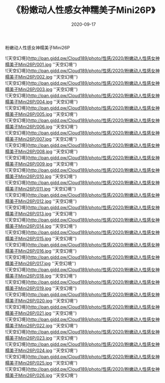 ﻿---
layout: post
title:  《粉嫩动人性感女神糯美子Mini26P》
date:   2020-09-17
img: http://pan.gjdd.pw/Cloud189/photo/性感/2020/粉嫩动人性感女神糯美子Mini26P/000.jpg
categories: [美女, 性感, 泳衣]
---

粉嫩动人性感女神糯美子Mini26P



![天空幻境](http://pan.gjdd.pw/Cloud189/photo/性感/2020/粉嫩动人性感女神糯美子Mini26P/001.jpg ''天空幻境'') <br>
![天空幻境](http://pan.gjdd.pw/Cloud189/photo/性感/2020/粉嫩动人性感女神糯美子Mini26P/002.jpg ''天空幻境'') <br>
![天空幻境](http://pan.gjdd.pw/Cloud189/photo/性感/2020/粉嫩动人性感女神糯美子Mini26P/003.jpg ''天空幻境'') <br>
![天空幻境](http://pan.gjdd.pw/Cloud189/photo/性感/2020/粉嫩动人性感女神糯美子Mini26P/004.jpg ''天空幻境'') <br>
![天空幻境](http://pan.gjdd.pw/Cloud189/photo/性感/2020/粉嫩动人性感女神糯美子Mini26P/005.jpg ''天空幻境'') <br>
![天空幻境](http://pan.gjdd.pw/Cloud189/photo/性感/2020/粉嫩动人性感女神糯美子Mini26P/006.jpg ''天空幻境'') <br>
![天空幻境](http://pan.gjdd.pw/Cloud189/photo/性感/2020/粉嫩动人性感女神糯美子Mini26P/007.jpg ''天空幻境'') <br>
![天空幻境](http://pan.gjdd.pw/Cloud189/photo/性感/2020/粉嫩动人性感女神糯美子Mini26P/008.jpg ''天空幻境'') <br>
![天空幻境](http://pan.gjdd.pw/Cloud189/photo/性感/2020/粉嫩动人性感女神糯美子Mini26P/009.jpg ''天空幻境'') <br>
![天空幻境](http://pan.gjdd.pw/Cloud189/photo/性感/2020/粉嫩动人性感女神糯美子Mini26P/010.jpg ''天空幻境'') <br>
![天空幻境](http://pan.gjdd.pw/Cloud189/photo/性感/2020/粉嫩动人性感女神糯美子Mini26P/011.jpg ''天空幻境'') <br>
![天空幻境](http://pan.gjdd.pw/Cloud189/photo/性感/2020/粉嫩动人性感女神糯美子Mini26P/012.jpg ''天空幻境'') <br>
![天空幻境](http://pan.gjdd.pw/Cloud189/photo/性感/2020/粉嫩动人性感女神糯美子Mini26P/013.jpg ''天空幻境'') <br>
![天空幻境](http://pan.gjdd.pw/Cloud189/photo/性感/2020/粉嫩动人性感女神糯美子Mini26P/014.jpg ''天空幻境'') <br>
![天空幻境](http://pan.gjdd.pw/Cloud189/photo/性感/2020/粉嫩动人性感女神糯美子Mini26P/015.jpg ''天空幻境'') <br>
![天空幻境](http://pan.gjdd.pw/Cloud189/photo/性感/2020/粉嫩动人性感女神糯美子Mini26P/016.jpg ''天空幻境'') <br>
![天空幻境](http://pan.gjdd.pw/Cloud189/photo/性感/2020/粉嫩动人性感女神糯美子Mini26P/017.jpg ''天空幻境'') <br>
![天空幻境](http://pan.gjdd.pw/Cloud189/photo/性感/2020/粉嫩动人性感女神糯美子Mini26P/018.jpg ''天空幻境'') <br>
![天空幻境](http://pan.gjdd.pw/Cloud189/photo/性感/2020/粉嫩动人性感女神糯美子Mini26P/019.jpg ''天空幻境'') <br>
![天空幻境](http://pan.gjdd.pw/Cloud189/photo/性感/2020/粉嫩动人性感女神糯美子Mini26P/020.jpg ''天空幻境'') <br>
![天空幻境](http://pan.gjdd.pw/Cloud189/photo/性感/2020/粉嫩动人性感女神糯美子Mini26P/021.jpg ''天空幻境'') <br>
![天空幻境](http://pan.gjdd.pw/Cloud189/photo/性感/2020/粉嫩动人性感女神糯美子Mini26P/022.jpg ''天空幻境'') <br>
![天空幻境](http://pan.gjdd.pw/Cloud189/photo/性感/2020/粉嫩动人性感女神糯美子Mini26P/023.jpg ''天空幻境'') <br>
![天空幻境](http://pan.gjdd.pw/Cloud189/photo/性感/2020/粉嫩动人性感女神糯美子Mini26P/024.jpg ''天空幻境'') <br>
![天空幻境](http://pan.gjdd.pw/Cloud189/photo/性感/2020/粉嫩动人性感女神糯美子Mini26P/025.jpg ''天空幻境'') <br>
![天空幻境](http://pan.gjdd.pw/Cloud189/photo/性感/2020/粉嫩动人性感女神糯美子Mini26P/026.jpg ''天空幻境'') <br>